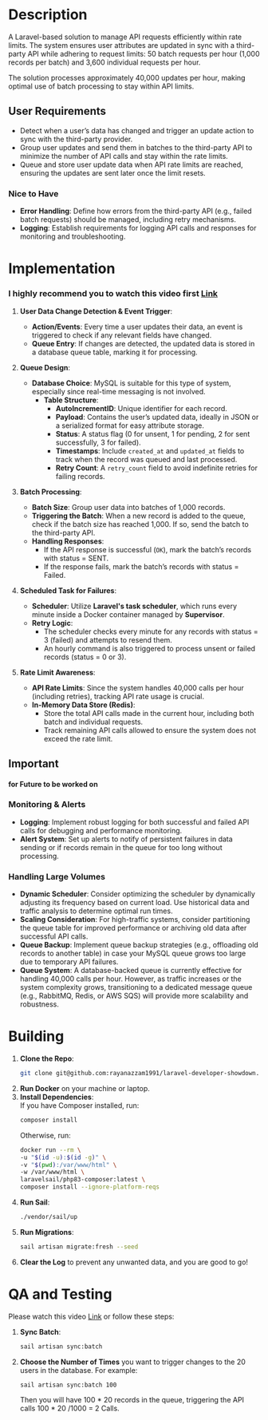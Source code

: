 # Description

A Laravel-based solution to manage API requests efficiently within rate limits. The system ensures user attributes are updated in sync with a third-party API while adhering to request limits: 50 batch requests per hour (1,000 records per batch) and 3,600 individual requests per hour.

The solution processes approximately 40,000 updates per hour, making optimal use of batch processing to stay within API limits.

## User Requirements

- Detect when a user’s data has changed and trigger an update action to sync with the third-party provider.
- Group user updates and send them in batches to the third-party API to minimize the number of API calls and stay within the rate limits.
- Queue and store user update data when API rate limits are reached, ensuring the updates are sent later once the limit resets.

### Nice to Have

- **Error Handling**: Define how errors from the third-party API (e.g., failed batch requests) should be managed, including retry mechanisms.
- **Logging**: Establish requirements for logging API calls and responses for monitoring and troubleshooting.

# Implementation
### I highly recommend you to watch this video first [Link](https://drive.google.com/file/d/1DuYwIf_WO-ipaNKRWNGXUnFn4Ox3RfeH/view?usp=sharing)
1. **User Data Change Detection & Event Trigger**:
    - **Action/Events**: Every time a user updates their data, an event is triggered to check if any relevant fields have changed.
    - **Queue Entry**: If changes are detected, the updated data is stored in a database queue table, marking it for processing.

2. **Queue Design**:
    - **Database Choice**: MySQL is suitable for this type of system, especially since real-time messaging is not involved.
        - **Table Structure**:
            - **AutoIncrementID**: Unique identifier for each record.
            - **Payload**: Contains the user’s updated data, ideally in JSON or a serialized format for easy attribute storage.
            - **Status**: A status flag (0 for unsent, 1 for pending, 2 for sent successfully, 3 for failed).
            - **Timestamps**: Include `created_at` and `updated_at` fields to track when the record was queued and last processed.
            - **Retry Count**: A `retry_count` field to avoid indefinite retries for failing records.

3. **Batch Processing**:
    - **Batch Size**: Group user data into batches of 1,000 records.
    - **Triggering the Batch**: When a new record is added to the queue, check if the batch size has reached 1,000. If so, send the batch to the third-party API.
    - **Handling Responses**:
        - If the API response is successful (`OK`), mark the batch’s records with status = SENT.
        - If the response fails, mark the batch’s records with status = Failed.

4. **Scheduled Task for Failures**:
    - **Scheduler**: Utilize **Laravel's task scheduler**, which runs every minute inside a Docker container managed by **Supervisor**.
    - **Retry Logic**:
        - The scheduler checks every minute for any records with status = 3 (failed) and attempts to resend them.
        - An hourly command is also triggered to process unsent or failed records (status = 0 or 3).

5. **Rate Limit Awareness**:
    - **API Rate Limits**: Since the system handles 40,000 calls per hour (including retries), tracking API rate usage is crucial.
    - **In-Memory Data Store (Redis)**:
        - Store the total API calls made in the current hour, including both batch and individual requests.
        - Track remaining API calls allowed to ensure the system does not exceed the rate limit.


## Important 
#### for Future to be worked on

### Monitoring & Alerts
- **Logging**: Implement robust logging for both successful and failed API calls for debugging and performance monitoring.
- **Alert System**: Set up alerts to notify of persistent failures in data sending or if records remain in the queue for too long without processing.


### Handling Large Volumes

- **Dynamic Scheduler**: Consider optimizing the scheduler by dynamically adjusting its frequency based on current load. Use historical data and traffic analysis to determine optimal run times.
- **Scaling Consideration**: For high-traffic systems, consider partitioning the queue table for improved performance or archiving old data after successful API calls.
- **Queue Backup**: Implement queue backup strategies (e.g., offloading old records to another table) in case your MySQL queue grows too large due to temporary API failures.
- **Queue System**: A database-backed queue is currently effective for handling 40,000 calls per hour. However, as traffic increases or the system complexity grows, transitioning to a dedicated message queue (e.g., RabbitMQ, Redis, or AWS SQS) will provide more scalability and robustness.

# Building

1. **Clone the Repo**:
    ```bash
    git clone git@github.com:rayanazzam1991/laravel-developer-showdown.git
    ```
2. **Run Docker** on your machine or laptop.
3. **Install Dependencies**:  
   If you have Composer installed, run:
    ```bash
    composer install
    ```
   Otherwise, run:
    ```bash
    docker run --rm \
    -u "$(id -u):$(id -g)" \
    -v "$(pwd):/var/www/html" \
    -w /var/www/html \
    laravelsail/php83-composer:latest \
    composer install --ignore-platform-reqs
    ```
4. **Run Sail**:
    ```bash
    ./vendor/sail/up
    ```
5. **Run Migrations**:
    ```bash
    sail artisan migrate:fresh --seed
    ```
6. **Clear the Log** to prevent any unwanted data, and you are good to go!

# QA and Testing

Please watch this video [Link](https://drive.google.com/file/d/1CM66dIlcIzSb208W4LKOBaEeXmWgEVqN/view?usp=sharing)
or follow these steps:

1. **Sync Batch**:
    ```bash
    sail artisan sync:batch
    ```
2. **Choose the Number of Times** you want to trigger changes to the 20 users in the database. For example:
    ```bash
    sail artisan sync:batch 100
    ```
   Then you will have 100 * 20 records in the queue, triggering the API calls 100 * 20 /1000 = 2 Calls.
